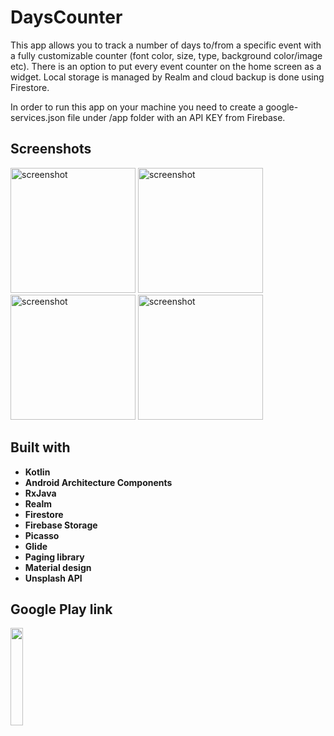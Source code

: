 # DaysCounter

This app allows you to track a number of days to/from a specific event with a fully customizable counter (font color, size, type, background color/image etc). There is an option to put every event counter on the home screen as a widget. Local storage is managed by Realm and cloud backup is done using Firestore.

In order to run this app on your machine you need to create a google-services.json file under /app folder with an API KEY from Firebase.


## Screenshots
<img src="https://lh3.googleusercontent.com/ETlAnej0cA03jFkdX1OFVD9klaUt-jOdpvri9PtV49tKazuktg-A_RNXR_N9HNerHxs=w1920-h951" alt="screenshot" width="200"> <img src="https://lh3.googleusercontent.com/s-W4F-pEBW7VXGoz3wj135DDT_A8i0SNi_c3bTOJtWNeuJ6IHdDx2Ekas40Tzl-2qcY=w1920-h951" alt="screenshot" width="200"> <img src="https://lh3.googleusercontent.com/9aO_MnILSSYwm00mUX1pAW0NoVkJ5SW0MFu8GQ2qHTUt4R5SsNumHqfcIDlKsleAgg=w1920-h951" alt="screenshot" width="200"> <img src="https://lh3.googleusercontent.com/rf6Q6b45p_vQveL9DlEpJ5z38GFTSAT3VCD9aLwU_3twkd4NZ87cinIqJhF8hyV_JxM=w1920-h951" alt="screenshot" width="200">


## Built with

* **Kotlin**
* **Android Architecture Components**
* **RxJava**
* **Realm**
* **Firestore**
* **Firebase Storage**
* **Picasso**
* **Glide**
* **Paging library**
* **Material design**
* **Unsplash API**

## Google Play link

<p align="left">
<a href="https://play.google.com/store/apps/details?id=com.arkadiusz.dayscounter"><img src="https://cdn.rawgit.com/steverichey/google-play-badge-svg/master/img/en_get.svg" width="20%"></a>
</p>
